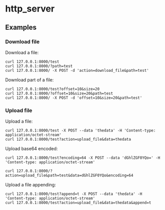 # http_server


## Examples

### Download file
Download a file:
```
curl 127.0.0.1:8000/test
curl 127.0.0.1:8000/?path=test
curl 127.0.0.1:8000/ -X POST -d 'action=download_file&path=test'
```

Download part of a file:
```
curl 127.0.0.1:8000/test?offset=10&size=20
curl 127.0.0.1:8000/?offset=10&size=20&path=test
curl 127.0.0.1:8000/ -X POST -d 'offset=10&size=20&path=test'
```

### Upload file

Upload a file:
```
curl 127.0.0.1:8000/test -X POST --data 'thedata' -H 'Content-type: application/octet-stream'
curl 127.0.0.1:8000/test?action=upload_file&data=thedata
```

Upload base64 encoded:
```
curl 127.0.0.1:8000/test?encoding=64 -X POST --data 'dGhlZGF0YQo=' -H 'Content-type: application/octet-stream'

curl 127.0.0.1:8000/?action=upload_file&path=test&data=dGhlZGF0YQo&encoding=64
```

Upload a file appending:
```
curl 127.0.0.1:8000/test?append=t -X POST --data 'thedata' -H 'Content-type: application/octet-stream'
curl 127.0.0.1:8000/test?action=upload_file&data=thedata&append=t
```
